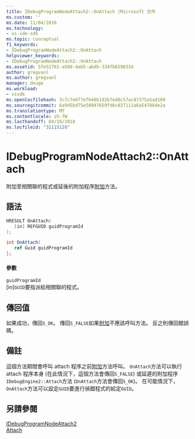 ```yaml
---
title: IDebugProgramNodeAttach2::OnAttach |Microsoft 文件
ms.custom: ''
ms.date: 11/04/2016
ms.technology:
- vs-ide-sdk
ms.topic: conceptual
f1_keywords:
- IDebugProgramNodeAttach2::OnAttach
helpviewer_keywords:
- IDebugProgramNodeAttach2::OnAttach
ms.assetid: 5fe52761-a508-4ab5-abdb-334fb6590334
author: gregvanl
ms.author: gregvanl
manager: douge
ms.workload:
- vssdk
ms.openlocfilehash: 3c7c7e6f7ef640b192b7ed8c57ac87375a5ad189
ms.sourcegitcommit: 6a9d5bd75e50947659fd6c837111a6a547884e2a
ms.translationtype: MT
ms.contentlocale: zh-TW
ms.lasthandoff: 04/16/2018
ms.locfileid: "31115128"
---
```

# <a name="idebugprogramnodeattach2onattach"></a>IDebugProgramNodeAttach2::OnAttach
附加至相關聯的程式或延後的附加程序[附加](../../../extensibility/debugger/reference/idebugengine2-attach.md)方法。  
  
## <a name="syntax"></a>語法  
  
```cpp  
HRESULT OnAttach(  
   [in] REFGUID guidProgramId  
);  
```  
  
```csharp  
int OnAttach(  
   ref Guid guidProgramId  
};  
```  
  
#### <a name="parameters"></a>參數  
 `guidProgramId`  
 [in]`GUID`要指派給相關聯的程式。  
  
## <a name="return-value"></a>傳回值  
 如果成功，傳回`S_OK`。 傳回`S_FALSE`如果[附加](../../../extensibility/debugger/reference/idebugengine2-attach.md)不應該呼叫方法。 反之則傳回錯誤碼。  
  
## <a name="remarks"></a>備註  
 這個方法期間會呼叫 attach 程序之前[附加](../../../extensibility/debugger/reference/idebugengine2-attach.md)方法呼叫。 `OnAttach`方法可以執行 attach 程序本身 (在此情況下，這個方法會傳回`S_FALSE`) 或延遲的附加程序`IDebugEngine2::Attach`方法 (`OnAttach`方法會傳回`S_OK`)。 在可能情況下，`OnAttach`方法可以設定`GUID`要進行偵錯程式的給定`GUID`。  
  
## <a name="see-also"></a>另請參閱  
 [IDebugProgramNodeAttach2](../../../extensibility/debugger/reference/idebugprogramnodeattach2.md)   
 [Attach](../../../extensibility/debugger/reference/idebugengine2-attach.md)